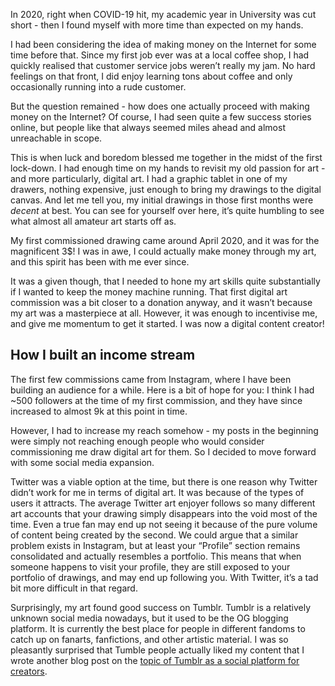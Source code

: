 In 2020, right when COVID-19 hit, my academic year in University was cut short - then I found myself with more time than expected on my hands.

I had been considering the idea of making money on the Internet for some time before that. Since my first job ever was at a local coffee shop, I had quickly realised that customer service jobs weren’t really my jam. No hard feelings on that front, I did enjoy learning tons about coffee and only occasionally running into a rude customer.

But the question remained - how does one actually proceed with making money on the Internet? Of course, I had seen quite a few success stories online, but people like that always seemed miles ahead and almost unreachable in scope.

This is when luck and boredom blessed me together in the midst of the first lock-down. I had enough time on my hands to revisit my old passion for art - and more particularly, digital art. I had a graphic tablet in one of my drawers, nothing expensive, just enough to bring my drawings to the digital canvas. And let me tell you, my initial drawings in those first months were *decent* at best. You can see for yourself over here, it’s quite humbling to see what almost all amateur art starts off as.

My first commissioned drawing came around April 2020, and it was for the magnificent 3$! I was in awe, I could actually make money through my art, and this spirit has been with me ever since.

It was a given though, that I needed to hone my art skills quite substantially if I wanted to keep the money machine running. That first digital art commission was a bit closer to a donation anyway, and it wasn’t because my art was a masterpiece at all. However, it was enough to incentivise me, and give me momentum to get it started. I was now a digital content creator!

## How I built an income stream

The first few commissions came from Instagram, where I have been building an audience for a while. Here is a bit of hope for you: I think I had ~500 followers at the time of my first commission, and they have since increased to almost 9k at this point in time.

However, I had to increase my reach somehow - my posts in the beginning were simply not reaching enough people who would consider commissioning me draw digital art for them. So I decided to move forward with some social media expansion.

Twitter was a viable option at the time, but there is one reason why Twitter didn’t work for me in terms of digital art. It was because of the types of users it attracts. The average Twitter art enjoyer follows so many different art accounts that your drawing simply disappears into the void most of the time. Even a true fan may end up not seeing it because of the pure volume of content being created by the second. We could argue that a similar problem exists in Instagram, but at least your “Profile” section remains consolidated and actually resembles a portfolio. This means that when someone happens to visit your profile, they are still exposed to your portfolio of drawings, and may end up following you. With Twitter, it’s a tad bit more difficult in that regard.

Surprisingly, my art found good success on Tumblr. Tumblr is a relatively unknown social media nowadays, but it used to be the OG blogging platform. It is currently the best place for people in different fandoms to catch up on fanarts, fanfictions, and other artistic material. I was so pleasantly surprised that Tumble people actually liked my content that I wrote another blog post on the [topic of Tumblr as a social platform for creators](”https://kofiscrib.com/blog/creative-virgo/is-tumblr-dead”).